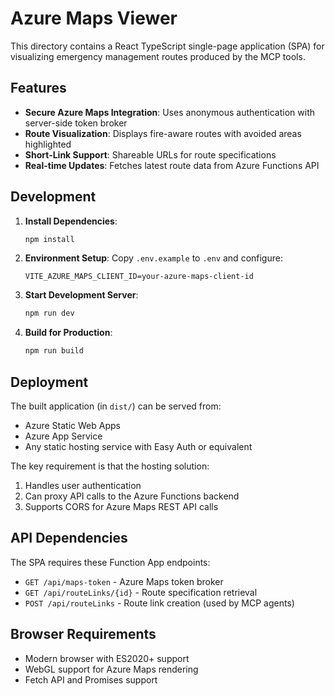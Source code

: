 # Azure Maps Viewer

This directory contains a React TypeScript single-page application (SPA) for visualizing emergency management routes produced by the MCP tools.

## Features

- **Secure Azure Maps Integration**: Uses anonymous authentication with server-side token broker
- **Route Visualization**: Displays fire-aware routes with avoided areas highlighted
- **Short-Link Support**: Shareable URLs for route specifications
- **Real-time Updates**: Fetches latest route data from Azure Functions API

## Development

1. **Install Dependencies**:
   ```bash
   npm install
   ```

2. **Environment Setup**:
   Copy `.env.example` to `.env` and configure:
   ```
   VITE_AZURE_MAPS_CLIENT_ID=your-azure-maps-client-id
   ```

3. **Start Development Server**:
   ```bash
   npm run dev
   ```

4. **Build for Production**:
   ```bash
   npm run build
   ```

## Deployment

The built application (in `dist/`) can be served from:
- Azure Static Web Apps
- Azure App Service
- Any static hosting service with Easy Auth or equivalent

The key requirement is that the hosting solution:
1. Handles user authentication
2. Can proxy API calls to the Azure Functions backend
3. Supports CORS for Azure Maps REST API calls

## API Dependencies

The SPA requires these Function App endpoints:
- `GET /api/maps-token` - Azure Maps token broker
- `GET /api/routeLinks/{id}` - Route specification retrieval
- `POST /api/routeLinks` - Route link creation (used by MCP agents)

## Browser Requirements

- Modern browser with ES2020+ support
- WebGL support for Azure Maps rendering
- Fetch API and Promises support